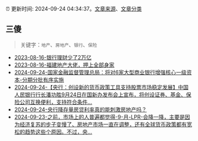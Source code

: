 :alarm_clock: 更新时间: 2024-09-24 04:34:37。[文章来源](/README.md)、[文章分类](/TAGS.md)

## 三傻


> 关键字：`地产`、`房地产`、`银行`、`保险`



- [2023-08-16-银行理财少了2万亿](https://www.aicaijing.com.cn/article/18565) 
- [2023-08-16-福建地产大佬，押上全部身家](https://www.aicaijing.com.cn/article/18567) 
- [2024-09-24-国家金融监督管理总局：将对6家大型商业银行增强核心一级资本-分期分批有序实施](https://www.cls.cn/detail/1807014) 
- [2024-09-24-【央行：创设新的货币政策工具支持股票市场稳定发展】中国人民银行行长潘功胜9月24日在国新办发布会上宣布，将创设证券、基金、保险公司互换便利，支持符合条件...](https://xueqiu.com/5124430882/305394278) 
- [2024-09-24-央行降存量房贷利率真的能刺激房地产吗？](https://xueqiu.com/5939653998/305425708) 
- [2024-09-23-之前，市场上的人普遍都觉得-9-月-LPR-会降一降，主要是因为经济复苏的步子变慢了、房地产市场一直在调整，还有全球货币政策都有宽松的趋势这些个原因。不过，央...](https://xueqiu.com/8151841495/305299780) 
